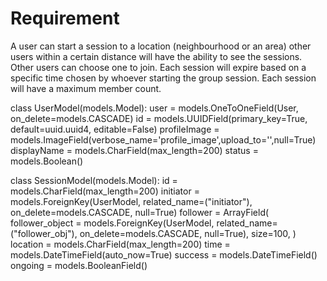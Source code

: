 # Requirement
A user can start a session to a location (neighbourhood or an area)
other users within a certain distance will have the ability to see the sessions.
Other users can choose one to join.
Each session will expire based on a specific time chosen by whoever starting the group session.
Each session will have a maximum member count.


class UserModel(models.Model):
    user = models.OneToOneField(User, on_delete=models.CASCADE)
    id = models.UUIDField(primary_key=True, default=uuid.uuid4, editable=False)
    profileImage = models.ImageField(verbose_name='profile_image',upload_to='',null=True)
    displayName = models.CharField(max_length=200)
    status = models.Boolean()
    

class SessionModel(models.Model):
    id = models.CharField(max_length=200)
    initiator = models.ForeignKey(UserModel, related_name=("initiator"), on_delete=models.CASCADE, null=True)
    follower = ArrayField(
        follower_object = models.ForeignKey(UserModel, related_name=("follower_obj"), on_delete=models.CASCADE, null=True),
        size=100,
    )
    location = models.CharField(max_length=200)
    time = models.DateTimeField(auto_now=True)
    success = models.DateTimeField()
    ongoing = models.BooleanField()
